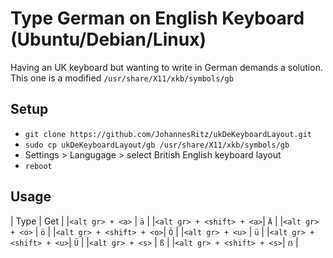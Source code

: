 # Type German on English Keyboard (Ubuntu/Debian/Linux)

Having an UK keyboard but wanting to write in German demands a solution.
This one is a modified `/usr/share/X11/xkb/symbols/gb`

## Setup
 * `git clone https://github.com/JohannesRitz/ukDeKeyboardLayout.git`
 * `sudo cp ukDeKeyboardLayout/gb /usr/share/X11/xkb/symbols/gb`
 * Settings > Langugage > select British English keyboard layout
 * `reboot`

## Usage
| Type                     | Get |
|`<alt gr> + <a>`          | `ä` |
|`<alt gr> + <shift> + <a>`| `Ä` |
|`<alt gr> + <o>`          | `ö` |
|`<alt gr> + <shift> + <o>`| `Ö` |
|`<alt gr> + <u>`          | `ü` |
|`<alt gr> + <shift> + <u>`| `Ü` |
|`<alt gr> + <s>`          | `ß` |
|`<alt gr> + <shift> + <s>`| `ẞ` |

